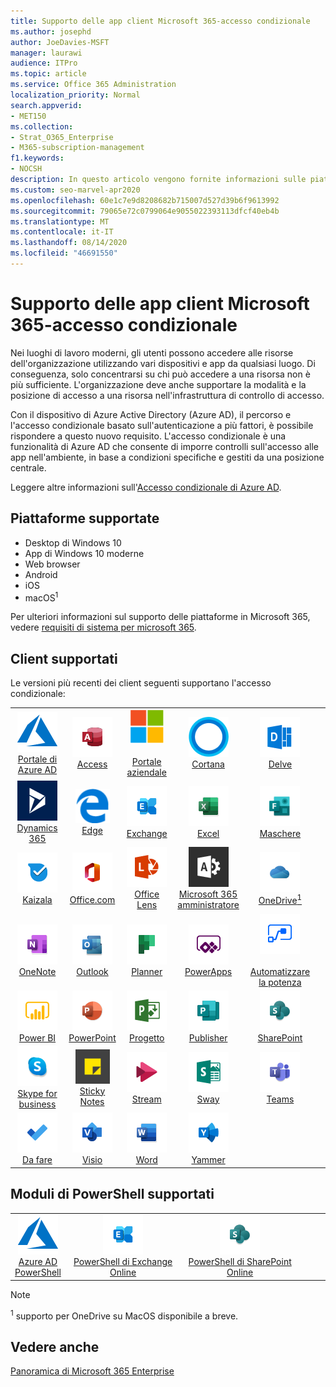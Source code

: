 ```yaml
---
title: Supporto delle app client Microsoft 365-accesso condizionale
ms.author: josephd
author: JoeDavies-MSFT
manager: laurawi
audience: ITPro
ms.topic: article
ms.service: Office 365 Administration
localization_priority: Normal
search.appverid:
- MET150
ms.collection:
- Strat_O365_Enterprise
- M365-subscription-management
f1.keywords:
- NOCSH
description: In questo articolo vengono fornite informazioni sulle piattaforme, i client e i moduli di PowerShell che supportano l'accesso condizionale per Microsoft 365.
ms.custom: seo-marvel-apr2020
ms.openlocfilehash: 60e1c7e9d8208682b715007d527d39b6f9613992
ms.sourcegitcommit: 79065e72c0799064e9055022393113dfcf40eb4b
ms.translationtype: MT
ms.contentlocale: it-IT
ms.lasthandoff: 08/14/2020
ms.locfileid: "46691550"
---
```

# <a name="microsoft-365-client-app-support--conditional-access"></a>Supporto delle app client Microsoft 365-accesso condizionale

Nei luoghi di lavoro moderni, gli utenti possono accedere alle risorse dell'organizzazione utilizzando vari dispositivi e app da qualsiasi luogo. Di conseguenza, solo concentrarsi su chi può accedere a una risorsa non è più sufficiente. L'organizzazione deve anche supportare la modalità e la posizione di accesso a una risorsa nell'infrastruttura di controllo di accesso.

Con il dispositivo di Azure Active Directory (Azure AD), il percorso e l'accesso condizionale basato sull'autenticazione a più fattori, è possibile rispondere a questo nuovo requisito. L'accesso condizionale è una funzionalità di Azure AD che consente di imporre controlli sull'accesso alle app nell'ambiente, in base a condizioni specifiche e gestiti da una posizione centrale.

Leggere altre informazioni sull'[Accesso condizionale di Azure AD](https://docs.microsoft.com/azure/active-directory/conditional-access/).

## <a name="supported-platforms"></a>Piattaforme supportate

 - Desktop di Windows 10
 - App di Windows 10 moderne
 - Web browser
 - Android
 - iOS
 - macOS<sup>1</sup>

Per ulteriori informazioni sul supporto delle piattaforme in Microsoft 365, vedere [requisiti di sistema per microsoft 365](https://products.office.com/office-system-requirements).

## <a name="supported-clients"></a>Client supportati

Le versioni più recenti dei client seguenti supportano l'accesso condizionale:

| | | | | | |
|:---:|:---:|:---:|:---:|:---:|:---:|
| ![Icona di Azure](../media/o365-azure-64x64.png) <br> [Portale di Azure AD <br>](https://azure.microsoft.com/features/azure-portal/) | ![Icona Access](../media/o365-access-64x64.png) <br> [Access](https://products.office.com/access) | ![Icona portale aziendale](../media/o365-microsoft-64x64.png) <br> [<br>Portale aziendale](https://docs.microsoft.com/intune-user-help/sign-in-to-the-company-portal)  | ![Icona Cortana](../media/o365-cortana-64x64.png) <br> [Cortana](https://www.microsoft.com/cortana) | ![Icona di approfondimento](../media/o365-delve-64x64.png) <br> [Delve](https://products.office.com/business/intelligent-search) 
| ![Icona Dynamics 365](../media/o365-dynamics365-64x64.png) <br> [Dynamics 365](https://dynamics.microsoft.com) | ![Icona del server perimetrale](../media/o365-edge-64x64.png) <br> [Edge](https://www.microsoft.com/windows/microsoft-edge) | ![Icona di Exchange](../media/o365-exchange-64x64.png) <br> [Exchange](https://products.office.com/exchange/exchange-online) | ![Icona Excel](../media/o365-excel-64x64.png) <br> [Excel](https://products.office.com/excel) | ![Icona maschere](../media/o365-forms-64x64.png) <br> [Maschere](https://flow.microsoft.com/connectors/shared_microsoftforms/microsoft-forms/) 
| ![Icona di Kaizala](../media/o365-kaizala-64x64.png) <br> [Kaizala](https://products.office.com/en/business/microsoft-kaizala) | ![Icona Office.com](../media/o365-office-64x64.png) <br> [Office.com](https://www.office.com/) | ![Icona dell'obiettivo](../media/o365-lens-64x64.png) <br> [Office Lens](https://www.microsoft.com/p/office-lens/9wzdncrfj3t8?activetab=pivot%3Aoverviewtab) | ![Icona di amministrazione di Office 365](../media/o365-o365admin-64x64.png) <br> [Microsoft 365 <br> amministratore](https://products.office.com/business/manage-office-365-admin-app) | ![Icona di OneDrive for business](../media/o365-OneDrive-64x64.png) <br> [OneDrive<sup>1</sup>](https://products.office.com/onedrive-for-business/online-cloud-storage) 
| ![Icona di OneNote](../media/o365-OneNote-64x64.png) <br> [OneNote](https://products.office.com/onenote) | ![Icona di Outlook](../media/o365-outlook-64x64.png) <br> [Outlook](https://products.office.com/outlook) | ![Icona Planner](../media/o365-planner-64x64.png) <br> [Planner](https://products.office.com/business/task-management-software) | ![Icona di PowerApps](../media/o365-powerapps-64x64.png) <br> [PowerApps](https://powerapps.microsoft.com) | ![Icona Power automatizzate](../media/o365-flow-64x64.png) <br> [<br>Automatizzare la potenza](https://flow.microsoft.com)
| ![Icona PowerBI](../media/o365-powerbi-64x64.png) <br> [Power BI](https://powerbi.microsoft.com) | ![Icona PowerPoint](../media/o365-powerpoint-64x64.png) <br> [PowerPoint](https://products.office.com/powerpoint) | ![Icona progetto](../media/o365-project-64x64.png) <br> [Progetto](https://products.office.com/project) | ![Icona di Publisher](../media/o365-publisher-64x64.png) <br> [Publisher](https://products.office.com/publisher) | ![Icona di SharePoint](../media/o365-sharepoint-64x64.png) <br> [SharePoint](https://products.office.com/sharepoint) 
| ![Icona di Skype for Business](../media/o365-skypeforbusiness-64x64.png) <br> [Skype for <br> business](https://www.skype.com/business/) | ![Icona note adesive](../media/o365-stickynotes-64x64.png) <br> [Sticky Notes](https://www.microsoft.com/p/microsoft-sticky-notes/9nblggh4qghw) | ![Icona di Stream](../media/o365-stream-64x64.png) <br> [Stream](https://stream.microsoft.com) | ![Icona Sway](../media/o365-sway-64x64.png) <br> [Sway](https://sway.com) | ![icona di Teams](../media/o365-teams-64x64.png) <br> [Teams](https://products.office.com/microsoft-teams/group-chat-software) 
| ![Icona da fare](../media/o365-todo-64x64.png) <br> [Da fare](https://todo.microsoft.com) | ![Icona Visio](../media/o365-visio-64x64.png) <br> [Visio](https://products.office.com/visio/flowchart-software) | ![Icona Word](../media/o365-word-64x64.png) <br> [Word](https://products.office.com/word) | ![Icona di Yammer](../media/o365-yammer-64x64.png) <br> [Yammer](https://products.office.com/yammer/yammer-overview)

## <a name="supported-powershell-modules"></a>Moduli di PowerShell supportati

| | | | | | |
|:---:|:---:|:---:|:---:|:---:|:---:|
| ![Icona di Azure](../media/o365-azure-64x64.png) <br> [Azure AD <br> PowerShell](https://docs.microsoft.com/powershell/azure/active-directory/overview?view=azureadps-2.0) | ![Icona di Exchange](../media/o365-exchange-64x64.png) <br> [PowerShell di Exchange Online <br>](https://docs.microsoft.com/powershell/exchange/exchange-online/exchange-online-powershell?view=exchange-ps) | ![Icona di SharePoint](../media/o365-sharepoint-64x64.png) <br> [PowerShell di SharePoint Online <br>](https://docs.microsoft.com/powershell/sharepoint/sharepoint-online/connect-sharepoint-online)

> [!NOTE]
> <sup>1</sup> supporto per OneDrive su MacOS disponibile a breve.

## <a name="see-also"></a>Vedere anche

[Panoramica di Microsoft 365 Enterprise](microsoft-365-overview.md)
